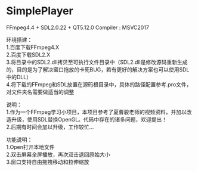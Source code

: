 # SimplePlayer
FFmpeg4.4 + SDL2.0.22 + QT5.12.0  Compiler : MSVC2017

环境搭建：  
1.百度下载FFmpeg4.X  
2.百度下载SDL2.X  
3.将目录中的SDL2.dll拷贝至可执行文件目录中（SDL2.dll是修改源码重新生成的，目的是为了解决窗口拖放的卡死BUG，若有更好的解决方案也可以使用SDL中的DLL）  
4.将下载的FFmpeg和SDL放置在源码根目录中，具体的路径配置参考.pro文件，对文件夹名需要做适当的调整  

说明：  
1.作为一个FFmpeg学习小项目，本项目参考了夏曹骏老师的视频资料，并加以改造升级，使用SDL替换OpenGL。代码中存在的诸多问题，欢迎提出！  
2.后期有时间会加以升级，工作较忙... 

功能说明：  
1.Open打开本地文件  
2.双击屏幕全屏播放，再次双击退回原始大小  
3.窗口支持自由拖拽移动和拉伸缩放  
